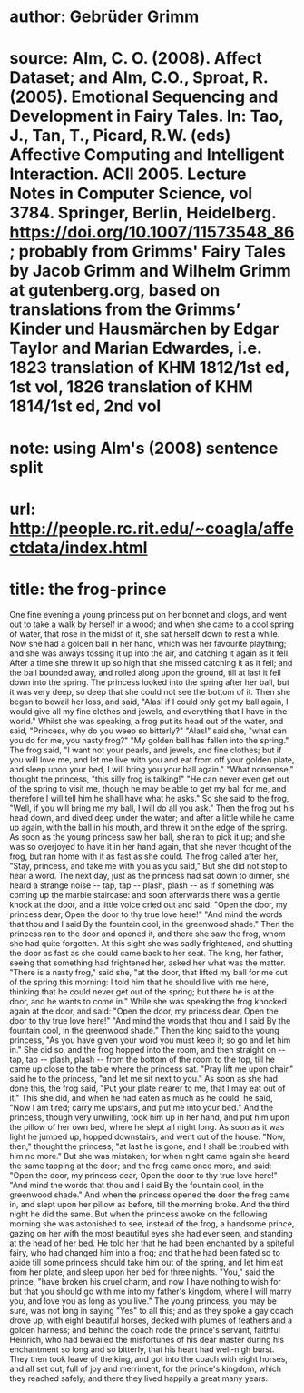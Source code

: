 # author: Gebrüder Grimm
# source: Alm, C. O. (2008). Affect Dataset; and Alm, C.O., Sproat, R. (2005). Emotional Sequencing and Development in Fairy Tales. In: Tao, J., Tan, T., Picard, R.W. (eds) Affective Computing and Intelligent Interaction. ACII 2005. Lecture Notes in Computer Science, vol 3784. Springer, Berlin, Heidelberg. https://doi.org/10.1007/11573548_86; probably from Grimms' Fairy Tales by Jacob Grimm and Wilhelm Grimm at gutenberg.org, based on translations from the Grimms’ Kinder und Hausmärchen by Edgar Taylor and Marian Edwardes, i.e. 1823 translation of KHM 1812/1st ed, 1st vol, 1826 translation of KHM 1814/1st ed, 2nd vol
# note: using Alm's (2008) sentence split
# url: http://people.rc.rit.edu/~coagla/affectdata/index.html
# title: the frog-prince

One fine evening a young princess put on her bonnet and clogs, and went out to take a walk by herself in a wood; and when she came to a cool spring of water, that rose in the midst of it, she sat herself down to rest a while.
Now she had a golden ball in her hand, which was her favourite plaything; and she was always tossing it up into the air, and catching it again as it fell.
After a time she threw it up so high that she missed catching it as it fell; and the ball bounded away, and rolled along upon the ground, till at last it fell down into the spring.
The princess looked into the spring after her ball, but it was very deep, so deep that she could not see the bottom of it.
Then she began to bewail her loss, and said, "Alas! if I could only get my ball again, I would give all my fine clothes and jewels, and everything that I have in the world."
Whilst she was speaking, a frog put its head out of the water, and said, "Princess, why do you weep so bitterly?"
"Alas!" said she, "what can you do for me, you nasty frog?"
"My golden ball has fallen into the spring."
The frog said, "I want not your pearls, and jewels, and fine clothes; but if you will love me, and let me live with you and eat from off your golden plate, and sleep upon your bed, I will bring you your ball again."
"What nonsense," thought the princess, "this silly frog is talking!"
"He can never even get out of the spring to visit me, though he may be able to get my ball for me, and therefore I will tell him he shall have what he asks."
So she said to the frog, "Well, if you will bring me my ball, I will do all you ask."
Then the frog put his head down, and dived deep under the water; and after a little while he came up again, with the ball in his mouth, and threw it on the edge of the spring.
As soon as the young princess saw her ball, she ran to pick it up; and she was so overjoyed to have it in her hand again, that she never thought of the frog, but ran home with it as fast as she could.
The frog called after her, "Stay, princess, and take me with you as you said," But she did not stop to hear a word.
The next day, just as the princess had sat down to dinner, she heard a strange noise -- tap, tap -- plash, plash -- as if something was coming up the marble staircase: and soon afterwards there was a gentle knock at the door, and a little voice cried out and said:
"Open the door, my princess dear, Open the door to thy true love here!"
"And mind the words that thou and I said By the fountain cool, in the greenwood shade."
Then the princess ran to the door and opened it, and there she saw the frog, whom she had quite forgotten.
At this sight she was sadly frightened, and shutting the door as fast as she could came back to her seat.
The king, her father, seeing that something had frightened her, asked her what was the matter.
"There is a nasty frog," said she, "at the door, that lifted my ball for me out of the spring this morning: I told him that he should live with me here, thinking that he could never get out of the spring; but there he is at the door, and he wants to come in."
While she was speaking the frog knocked again at the door, and said:
"Open the door, my princess dear, Open the door to thy true love here!"
"And mind the words that thou and I said By the fountain cool, in the greenwood shade."
Then the king said to the young princess, "As you have given your word you must keep it; so go and let him in."
She did so, and the frog hopped into the room, and then straight on -- tap, tap -- plash, plash -- from the bottom of the room to the top, till he came up close to the table where the princess sat.
"Pray lift me upon chair," said he to the princess, "and let me sit next to you."
As soon as she had done this, the frog said, "Put your plate nearer to me, that I may eat out of it."
This she did, and when he had eaten as much as he could, he said, "Now I am tired; carry me upstairs, and put me into your bed."
And the princess, though very unwilling, took him up in her hand, and put him upon the pillow of her own bed, where he slept all night long.
As soon as it was light he jumped up, hopped downstairs, and went out of the house.
"Now, then," thought the princess, "at last he is gone, and I shall be troubled with him no more."
But she was mistaken; for when night came again she heard the same tapping at the door; and the frog came once more, and said:
"Open the door, my princess dear, Open the door to thy true love here!"
"And mind the words that thou and I said By the fountain cool, in the greenwood shade."
And when the princess opened the door the frog came in, and slept upon her pillow as before, till the morning broke.
And the third night he did the same.
But when the princess awoke on the following morning she was astonished to see, instead of the frog, a handsome prince, gazing on her with the most beautiful eyes she had ever seen, and standing at the head of her bed.
He told her that he had been enchanted by a spiteful fairy, who had changed him into a frog; and that he had been fated so to abide till some princess should take him out of the spring, and let him eat from her plate, and sleep upon her bed for three nights.
"You," said the prince, "have broken his cruel charm, and now I have nothing to wish for but that you should go with me into my father's kingdom, where I will marry you, and love you as long as you live."
The young princess, you may be sure, was not long in saying "Yes" to all this; and as they spoke a gay coach drove up, with eight beautiful horses, decked with plumes of feathers and a golden harness; and behind the coach rode the prince's servant, faithful Heinrich, who had bewailed the misfortunes of his dear master during his enchantment so long and so bitterly, that his heart had well-nigh burst.
They then took leave of the king, and got into the coach with eight horses, and all set out, full of joy and merriment, for the prince's kingdom, which they reached safely; and there they lived happily a great many years.
